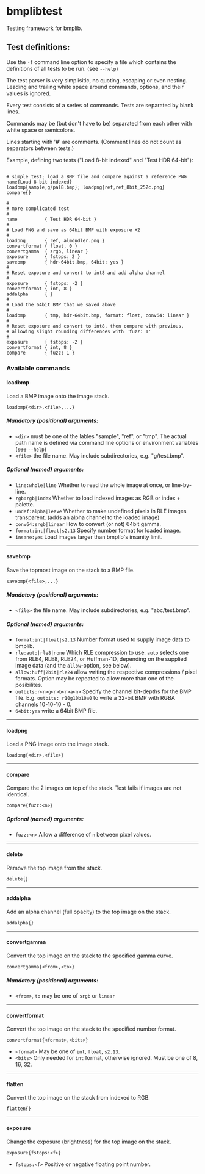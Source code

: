 # bmplibtest

Testing framework for [bmplib](https://github.com/rupertwh/bmplib).



## Test definitions:

Use the `-f` command line option to specify a file which contains the definitions of all tests to be run. (see `--help`)

The test parser is very simplisitic, no quoting, escaping or even nesting. Leading and trailing white space around commands, options, and their values is ignored.

Every test consists of a series of commands. Tests are separated by blank lines.

Commands may be (but don't have to be) separated from each other with white space or semicolons.

Lines starting with '#' are comments. (Comment lines do not count as separators between tests.)

Example, defining two tests ("Load 8-bit indexed" and "Test HDR 64-bit"):
```

# simple test; load a BMP file and compare against a reference PNG
name{Load 8-bit indexed}
loadbmp{sample,g/pal8.bmp}; loadpng{ref,ref_8bit_252c.png}
compare{}

#
# more complicated test
#
name          { Test HDR 64-bit }
#
# Load PNG and save as 64bit BMP with exposure +2
#
loadpng       { ref, almdudler.png }
convertformat { float, 0 }
convertgamma  { srgb, linear }
exposure      { fstops: 2 }
savebmp       { hdr-64bit.bmp, 64bit: yes }
#
# Reset exposure and convert to int8 and add alpha channel
#
exposure      { fstops: -2 }
convertformat { int, 8 }
addalpha      { }
#
# Load the 64bit BMP that we saved above
#
loadbmp       { tmp, hdr-64bit.bmp, format: float, conv64: linear }
#
# Reset exposure and convert to int8, then compare with previous,
# allowing slight rounding differences with 'fuzz: 1'
#
exposure      { fstops: -2 }
convertformat { int, 8 }
compare       { fuzz: 1 }
```


### Available commands

#### loadbmp
Load a BMP image onto the image stack.

`loadbmp{<dir>,<file>,...}`

##### Mandatory (positional) arguments:
- `<dir>` must be one of the lables "sample", "ref", or "tmp". The actual path name is defined via command line options or environment variables (see `--help`)
- `<file>` the file name. May include subdirectories, e.g. "g/test.bmp".
##### Optional (named) arguments:
- `line:whole|line` Whether to read the whole image at once, or line-by-line.
- `rgb:rgb|index` Whether to load indexed images as RGB or index + palette.
- `undef:alpha|leave` Whether to make undefined pixels in RLE images transparent. (adds an alpha channel to the loaded image)
- `conv64:srgb|linear` How to convert (or not) 64bit gamma.
- `format:int|float|s2.13` Specify number format for loaded image.
- `insane:yes` Load images larger than bmplib's insanity limit.

-------------------------------------------------------------------------------
#### savebmp
Save the topmost image on the stack to a BMP file.

`savebmp{<file>,...}`

##### Mandatory (positional) arguments:
- `<file>` the file name. May include subdirectories, e.g. "abc/test.bmp".
##### Optional (named) arguments:
- `format:int|float|s2.13` Number format used to supply image data to bmplib.
- `rle:auto|rle8|none` Which RLE compression to use. `auto` selects one from RLE4, RLE8, RLE24, or Huffman-1D, depending on the supplied image data (and the `allow`-option, see below).
- `allow:huff|2bit|rle24` allow writing the respective compressions / pixel formats. Option may be repeated to allow more than one of the posibilites.
- `outbits:r<n>g<n>b<n>a<n>` Specify the channel bit-depths for the BMP file. E.g. `outbits: r10g10b10a0` to write a 32-bit BMP with RGBA channels 10-10-10 - 0.
- `64bit:yes` write a 64bit BMP file.


-------------------------------------------------------------------------------
#### loadpng
Load a PNG image onto the image stack.

`loadpng{<dir>,<file>}`

-------------------------------------------------------------------------------
#### compare
Compare the 2 images on top of the stack. Test fails if images are not
identical.

`compare{fuzz:<n>}`
##### Optional (named) arguments:
- `fuzz:<n>` Allow a difference of `n` between pixel values.
-------------------------------------------------------------------------------
#### delete
Remove the top image from the stack.

`delete{}`

-------------------------------------------------------------------------------
#### addalpha
Add an alpha channel (full opacity) to the top image on the stack.

`addalpha{}`

-------------------------------------------------------------------------------
#### convertgamma
Convert the top image on the stack to the specified gamma curve.

`convertgamma{<from>,<to>}`
##### Mandatory (positional) arguments:
- `<from>`, `to` may be one of `srgb` or `linear`

-------------------------------------------------------------------------------
#### convertformat
Convert the top image on the stack to the specified number format.

`convertformat{<format>,<bits>}`
- `<format>` May be one of `int`, `float`, `s2.13`.
- `<bits>` Only needed for `int` format, otherwise ignored. Must be one of 8, 16, 32.

-------------------------------------------------------------------------------
#### flatten
Convert the top image on the stack from indexed to RGB.

`flatten{}`

-------------------------------------------------------------------------------
#### exposure
Change the exposure (brightness) for the top image on the stack.

`exposure{fstops:<f>}`
- `fstops:<f>` Positive or negative floating point number.

